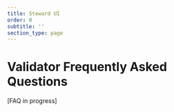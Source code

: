 ```yaml
---
title: Steward UI
order: 0
subtitle: ''
section_type: page
---
```


# Validator Frequently Asked Questions

[FAQ in progress]

